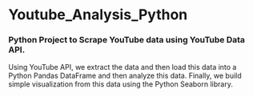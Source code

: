 # Youtube_Analysis_Python

### Python Project to Scrape YouTube data using YouTube Data API.
Using YouTube API, we extract the data and then load this data into a Python Pandas DataFrame and then analyze this data. Finally, we build simple visualization from this data using the Python Seaborn library.

